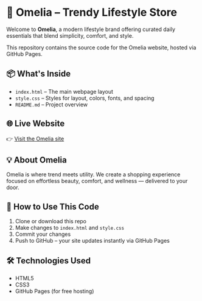 # 🌿 Omelia – Trendy Lifestyle Store

Welcome to **Omelia**, a modern lifestyle brand offering curated daily essentials that blend simplicity, comfort, and style.

This repository contains the source code for the Omelia website, hosted via GitHub Pages.

## 📦 What's Inside

- `index.html` – The main webpage layout
- `style.css` – Styles for layout, colors, fonts, and spacing
- `README.md` – Project overview

## 🌐 Live Website

👉 [Visit the Omelia site](https://yourusername.github.io/omelia-site/)

## 💡 About Omelia

Omelia is where trend meets utility. We create a shopping experience focused on effortless beauty, comfort, and wellness — delivered to your door.

## 🚀 How to Use This Code

1. Clone or download this repo
2. Make changes to `index.html` and `style.css`
3. Commit your changes
4. Push to GitHub – your site updates instantly via GitHub Pages

## 🛠️ Technologies Used

- HTML5
- CSS3
- GitHub Pages (for free hosting)


